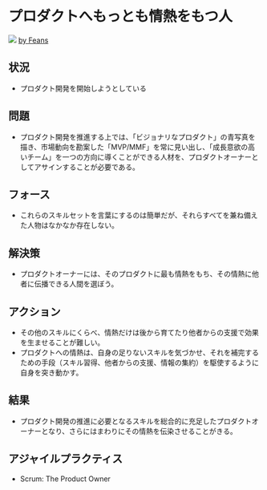 # プロダクトへもっとも情熱をもつ人
![](https://www.dropbox.com/s/jo6wntgyf7zvivn/product_owner.jpg?dl=1)
[by Feans](https://www.flickr.com/photos/endogamia/5270169985)

## 状況
- プロダクト開発を開始しようとしている

## 問題
- プロダクト開発を推進する上では、「ビジョナリなプロダクト」の青写真を描き、市場動向を勘案した「MVP/MMF」を常に見い出し、「成長意欲の高いチーム」を一つの方向に導くことができる人材を、プロダクトオーナーとしてアサインすることが必要である。

## フォース
- これらのスキルセットを言葉にするのは簡単だが、それらすべてを兼ね備えた人物はなかなか存在しない。

## 解決策
- プロダクトオーナーには、そのプロダクトに最も情熱をもち、その情熱に他者に伝播できる人間を選ぼう。

## アクション
- その他のスキルにくらべ、情熱だけは後から育てたり他者からの支援で効果を生ませることが難しい。
- プロダクトへの情熱は、自身の足りないスキルを気づかせ、それを補完するための手段（スキル習得、他者からの支援、情報の集約）を駆使するように自身を突き動かす。

## 結果
- プロダクト開発の推進に必要となるスキルを総合的に充足したプロダクトオーナーとなり、さらにはまわりにその情熱を伝染させることがきる。

## アジャイルプラクティス
- Scrum: The Product Owner
